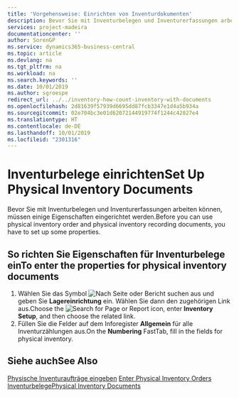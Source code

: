 ```yaml
---
title: 'Vorgehensweise: Einrichten von Inventurdokumenten'
description: Bevor Sie mit Inventurbelegen und Inventurerfassungen arbeiten können, müssen einige Eigenschaften eingerichtet werden.
services: project-madeira
documentationcenter: ''
author: SorenGP
ms.service: dynamics365-business-central
ms.topic: article
ms.devlang: na
ms.tgt_pltfrm: na
ms.workload: na
ms.search.keywords: ''
ms.date: 10/01/2019
ms.author: sgroespe
redirect_url: ../../inventory-how-count-inventory-with-documents
ms.openlocfilehash: 2d81639f57939d6695dd87fcb3347e1d4a5b934a
ms.sourcegitcommit: 02e704bc3e01d62072144919774f1244c42827e4
ms.translationtype: HT
ms.contentlocale: de-DE
ms.lasthandoff: 10/01/2019
ms.locfileid: "2301316"
---
```

# <a name="set-up-physical-inventory-documents"></a><span data-ttu-id="3c00e-103">Inventurbelege einrichten</span><span class="sxs-lookup"><span data-stu-id="3c00e-103">Set Up Physical Inventory Documents</span></span>
<span data-ttu-id="3c00e-104">Bevor Sie mit Inventurbelegen und Inventurerfassungen arbeiten können, müssen einige Eigenschaften eingerichtet werden.</span><span class="sxs-lookup"><span data-stu-id="3c00e-104">Before you can use physical inventory order and physical inventory recording documents, you have to set up some properties.</span></span>  

## <a name="to-enter-the-properties-for-physical-inventory-documents"></a><span data-ttu-id="3c00e-105">So richten Sie Eigenschaften für Inventurbelege ein</span><span class="sxs-lookup"><span data-stu-id="3c00e-105">To enter the properties for physical inventory documents</span></span>  

1.  <span data-ttu-id="3c00e-106">Wählen Sie das Symbol ![Nach Seite oder Bericht suchen](../../media/ui-search/search_small.png "Nach Seite oder Bericht suchen") aus und geben Sie **Lagereinrichtung** ein. Wählen Sie dann den zugehörigen Link aus.</span><span class="sxs-lookup"><span data-stu-id="3c00e-106">Choose the ![Search for Page or Report](../../media/ui-search/search_small.png "Search for Page or Report icon") icon, enter **Inventory Setup**, and then choose the related link.</span></span>  
2.  <span data-ttu-id="3c00e-107">Füllen Sie die Felder auf dem Inforegister **Allgemein** für alle Inventurzählungen aus.</span><span class="sxs-lookup"><span data-stu-id="3c00e-107">On the **Numbering** FastTab, fill in the fields for physical inventory.</span></span>  

## <a name="see-also"></a><span data-ttu-id="3c00e-108">Siehe auch</span><span class="sxs-lookup"><span data-stu-id="3c00e-108">See Also</span></span>  
 <span data-ttu-id="3c00e-109">[Physische Inventuraufträge eingeben](how-to-enter-physical-inventory-orders.md) </span><span class="sxs-lookup"><span data-stu-id="3c00e-109">[Enter Physical Inventory Orders](how-to-enter-physical-inventory-orders.md) </span></span>  
 [<span data-ttu-id="3c00e-110">Inventurbelege</span><span class="sxs-lookup"><span data-stu-id="3c00e-110">Physical Inventory Documents</span></span>](physical-inventory-documents.md)
